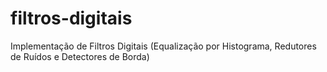 # filtros-digitais
Implementação de Filtros Digitais (Equalização por Histograma, Redutores de Ruídos e Detectores de Borda)

